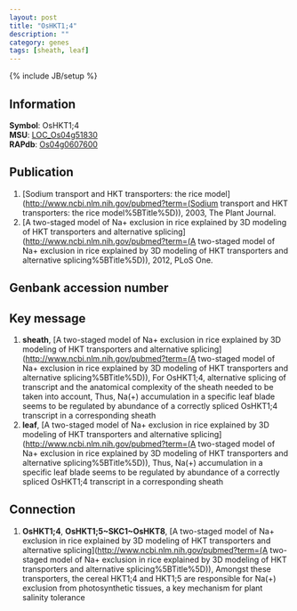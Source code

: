 ```yaml
---
layout: post
title: "OsHKT1;4"
description: ""
category: genes
tags: [sheath, leaf]
---
```

{% include JB/setup %}

## Information
__Symbol__: OsHKT1;4  
__MSU__: [LOC_Os04g51830](http://rice.plantbiology.msu.edu/cgi-bin/ORF_infopage.cgi?orf=LOC_Os04g51830)  
__RAPdb__: [Os04g0607600](http://rapdb.dna.affrc.go.jp/viewer/gbrowse_details/irgsp1?name=Os04g0607600)  

## Publication
1. [Sodium transport and HKT transporters: the rice model](http://www.ncbi.nlm.nih.gov/pubmed?term=(Sodium transport and HKT transporters: the rice model%5BTitle%5D)), 2003, The Plant Journal.
2. [A two-staged model of Na+ exclusion in rice explained by 3D modeling of HKT transporters and alternative splicing](http://www.ncbi.nlm.nih.gov/pubmed?term=(A two-staged model of Na+ exclusion in rice explained by 3D modeling of HKT transporters and alternative splicing%5BTitle%5D)), 2012, PLoS One.

## Genbank accession number

## Key message
1. __sheath__, [A two-staged model of Na+ exclusion in rice explained by 3D modeling of HKT transporters and alternative splicing](http://www.ncbi.nlm.nih.gov/pubmed?term=(A two-staged model of Na+ exclusion in rice explained by 3D modeling of HKT transporters and alternative splicing%5BTitle%5D)),  For OsHKT1;4, alternative splicing of transcript and the anatomical complexity of the sheath needed to be taken into account, Thus, Na(+) accumulation in a specific leaf blade seems to be regulated by abundance of a correctly spliced OsHKT1;4 transcript in a corresponding sheath
2. __leaf__, [A two-staged model of Na+ exclusion in rice explained by 3D modeling of HKT transporters and alternative splicing](http://www.ncbi.nlm.nih.gov/pubmed?term=(A two-staged model of Na+ exclusion in rice explained by 3D modeling of HKT transporters and alternative splicing%5BTitle%5D)),  Thus, Na(+) accumulation in a specific leaf blade seems to be regulated by abundance of a correctly spliced OsHKT1;4 transcript in a corresponding sheath

## Connection
1. __OsHKT1;4__, __OsHKT1;5~SKC1~OsHKT8__, [A two-staged model of Na+ exclusion in rice explained by 3D modeling of HKT transporters and alternative splicing](http://www.ncbi.nlm.nih.gov/pubmed?term=(A two-staged model of Na+ exclusion in rice explained by 3D modeling of HKT transporters and alternative splicing%5BTitle%5D)),  Amongst these transporters, the cereal HKT1;4 and HKT1;5 are responsible for Na(+) exclusion from photosynthetic tissues, a key mechanism for plant salinity tolerance


